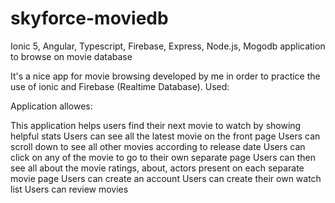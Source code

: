 # skyforce-moviedb
Ionic 5, Angular, Typescript, Firebase, Express, Node.js, Mogodb application to browse on movie database


It's a nice app for movie browsing developed by me in order to practice the use of ionic and Firebase (Realtime Database). Used:

Application allowes:

This application helps users find their next movie to watch by showing helpful stats
 Users can see all the latest movie on the front page
 Users can scroll down to see all other movies according to release date
 Users can click on any of the movie to go to their own separate page
 Users can then see all about the movie ratings, about, actors present on each separate movie page
 Users can create an account
 Users can create their own watch list
 Users can review movies

